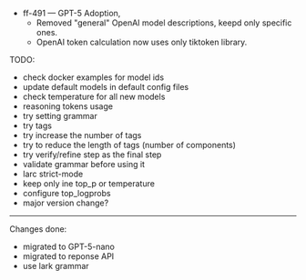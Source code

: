 
- ff-491 — GPT-5 Adoption,
  - Removed "general" OpenAI model descriptions, keepd only specific ones.
  - OpenAI token calculation now uses only tiktoken library.

TODO:

- check docker examples for model ids
- update default models in default config files
- check temperature for all new models
- reasoning tokens usage
- try setting grammar
- try tags
- try increase the number of tags
- try to reduce the length of tags (number of components)
- try verify/refine step as the final step
- validate grammar before using it
- larc strict-mode
- keep only ine top_p or temperature
- configure top_logprobs
- major version change?

-----------

Changes done:

- migrated to GPT-5-nano
- migrated to reponse API
- use lark grammar
